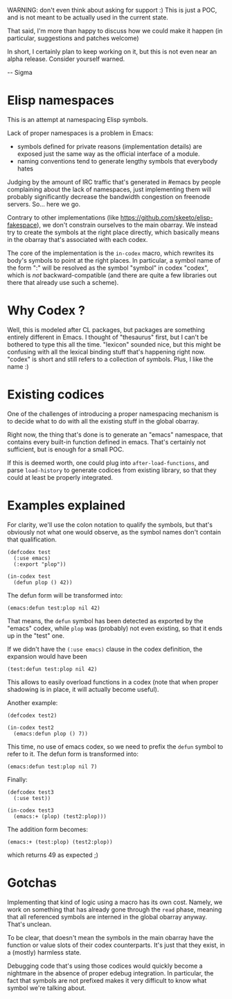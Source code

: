 WARNING: don't even think about asking for support :)
This is just a POC, and is not meant to be actually used in the current state.

That said, I'm more than happy to discuss how we could make it happen (in
particular, suggestions and patches welcome)

In short, I certainly plan to keep working on it, but this is not even near an
alpha release. Consider yourself warned.

 -- Sigma


Elisp namespaces
================

This is an attempt at namespacing Elisp symbols.

Lack of proper namespaces is a problem in Emacs:

* symbols defined for private reasons (implementation details) are exposed just
  the same way as the official interface of a module.
* naming conventions tend to generate lengthy symbols that everybody hates

Judging by the amount of IRC traffic that's generated in #emacs by people
complaining about the lack of namespaces, just implementing them will probably
significantly decrease the bandwidth congestion on freenode servers. So... here
we go.

Contrary to other implementations (like
https://github.com/skeeto/elisp-fakespace), we don't constrain ourselves to the
main obarray. We instead try to create the symbols at the right place directly,
which basically means in the obarray that's associated with each codex.

The core of the implementation is the `in-codex` macro, which rewrites its
body's symbols to point at the right places.  In particular, a symbol name of
the form "<codex>:<symbol>" will be resolved as the symbol "symbol" in codex
"codex", which is *not* backward-compatible (and there are quite a few
libraries out there that already use such a scheme).

Why Codex ?
===========

Well, this is modeled after CL packages, but packages are something entirely
different in Emacs. I thought of "thesaurus" first, but I can't be bothered to
type this all the time. "lexicon" sounded nice, but this might be confusing
with all the lexical binding stuff that's happening right now.  "codex" is
short and still refers to a collection of symbols. Plus, I like the name :)

Existing codices
================

One of the challenges of introducing a proper namespacing mechanism is to
decide what to do with all the existing stuff in the global obarray.

Right now, the thing that's done is to generate an "emacs" namespace, that
contains every built-in function defined in emacs. That's certainly not
sufficient, but is enough for a small POC.

If this is deemed worth, one could plug into `after-load-functions`, and parse
`load-history` to generate codices from existing library, so that they could
at least be properly integrated.

Examples explained
==================

For clarity, we'll use the colon notation to qualify the symbols, but that's
obviously not what one would observe, as the symbol names don't contain
that qualification.

    (defcodex test
      (:use emacs)
      (:export "plop"))
    
    (in-codex test
      (defun plop () 42))

The defun form will be transformed into:

    (emacs:defun test:plop nil 42)

That means, the `defun` symbol has been detected as exported by the "emacs"
codex, while `plop` was (probably) not even existing, so that it ends up in
the "test" one.

If we didn't have the `(:use emacs)` clause in the codex definition, the
expansion would have been

    (test:defun test:plop nil 42)

This allows to easily overload functions in a codex (note that when proper
shadowing is in place, it will actually become useful).

Another example:

    (defcodex test2)
    
    (in-codex test2
      (emacs:defun plop () 7))

This time, no use of emacs codex, so we need to prefix the `defun` symbol to
refer to it. The defun form is transformed into:

    (emacs:defun test:plop nil 7)

Finally:

    (defcodex test3
      (:use test))
    
    (in-codex test3
      (emacs:+ (plop) (test2:plop)))

The addition form becomes:

    (emacs:+ (test:plop) (test2:plop))

which returns 49 as expected ;)

Gotchas
=======

Implementing that kind of logic using a macro has its own cost. Namely, we work
on something that has already gone through the `read` phase, meaning that all
referenced symbols are interned in the global obarray anyway. That's unclean.

To be clear, that doesn't mean the symbols in the main obarray have the
function or value slots of their codex counterparts. It's just that
they exist, in a (mostly) harmless state.

Debugging code that's using those codices would quickly become a nightmare in
the absence of proper edebug integration. In particular, the fact that symbols
are not prefixed makes it very difficult to know what symbol we're
talking about.
